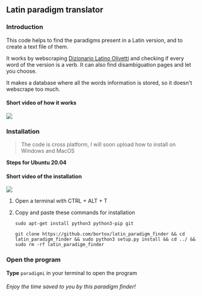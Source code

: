 ## Latin paradigm translator

### Introduction

This code helps to find the paradigms present in a Latin version, and to create a text file of them.

It works by webscraping [Dizionario Latino Olivetti](https://www.dizionario-latino.com/) and checking if every word of the version is a verb. It can also find disambiguation pages and let you choose.

It makes a database where all  the words information is stored, so it doesn't webscrape too much.



#### Short video of how it works
<a href="https://asciinema.org/a/381561"><img src="https://asciinema.org/a/381561.png"></img></a>

### Installation

> The code is cross platform, I will soon upload how to install on Windows and MacOS

**Steps for Ubuntu 20.04**
#### Short video of the installation
<a href="https://asciinema.org/a/381560"><img src="https://asciinema.org/a/381560.png"></img></a>
1. Open a terminal with CTRL + ALT + T
2. Copy and paste these commands for installation

      `sudo apt-get install python3 python3-pip git`
	  
      `git clone https://github.com/bortox/latin_paradigm_finder && cd latin_paradigm_finder && sudo python3 setup.py install && cd ../ && sudo rm -rf latin_paradigm_finder`
   
### Open the program
**Type**  `paradigmi` in your terminal to open the program
###### Enjoy the time saved to you by this paradigm finder!
